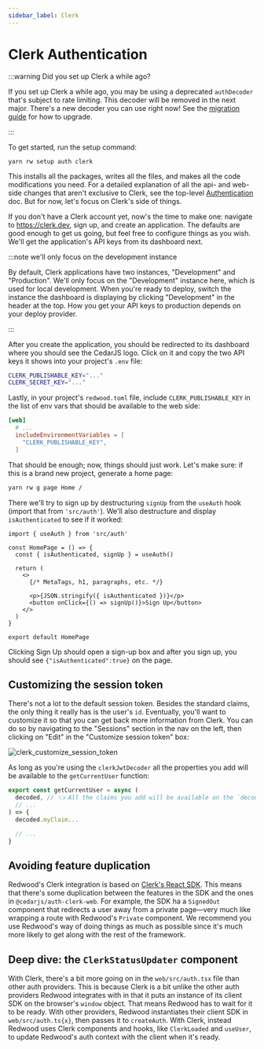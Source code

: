 ```yaml
---
sidebar_label: Clerk
---
```


# Clerk Authentication

:::warning Did you set up Clerk a while ago?

If you set up Clerk a while ago, you may be using a deprecated `authDecoder` that's subject to rate limiting.
This decoder will be removed in the next major.
There's a new decoder you can use right now!
See the [migration guide](https://github.com/redwoodjs/redwood/releases/tag/v5.3.2) for how to upgrade.

:::

To get started, run the setup command:

```text
yarn rw setup auth clerk
```

This installs all the packages, writes all the files, and makes all the code modifications you need.
For a detailed explanation of all the api- and web-side changes that aren't exclusive to Clerk, see the top-level [Authentication](../authentication.md) doc.
But for now, let's focus on Clerk's side of things.

If you don't have a Clerk account yet, now's the time to make one: navigate to https://clerk.dev, sign up, and create an application.
The defaults are good enough to get us going, but feel free to configure things as you wish.
We'll get the application's API keys from its dashboard next.

:::note we'll only focus on the development instance

By default, Clerk applications have two instances, "Development" and "Production".
We'll only focus on the "Development" instance here, which is used for local development.
When you're ready to deploy, switch the instance the dashboard is displaying by clicking "Development" in the header at the top.
How you get your API keys to production depends on your deploy provider.

:::

After you create the application, you should be redirected to its dashboard where you should see the CedarJS logo.
Click on it and copy the two API keys it shows into your project's `.env` file:

```bash title=".env"
CLERK_PUBLISHABLE_KEY="..."
CLERK_SECRET_KEY="..."
```

Lastly, in your project's `redwood.toml` file, include `CLERK_PUBLISHABLE_KEY` in the list of env vars that should be available to the web side:

```toml title="redwood.toml"
[web]
  # ...
  includeEnvironmentVariables = [
    "CLERK_PUBLISHABLE_KEY",
  ]
```

That should be enough; now, things should just work.
Let's make sure: if this is a brand new project, generate a home page:

```bash
yarn rw g page Home /
```

There we'll try to sign up by destructuring `signUp` from the `useAuth` hook (import that from `'src/auth'`). We'll also destructure and display `isAuthenticated` to see if it worked:

```tsx title="web/src/pages/HomePage/HomePage.tsx"
import { useAuth } from 'src/auth'

const HomePage = () => {
  const { isAuthenticated, signUp } = useAuth()

  return (
    <>
      {/* MetaTags, h1, paragraphs, etc. */}

      <p>{JSON.stringify({ isAuthenticated })}</p>
      <button onClick={() => signUp()}>Sign Up</button>
    </>
  )
}

export default HomePage
```

Clicking Sign Up should open a sign-up box and after you sign up, you should see `{"isAuthenticated":true}` on the page.

## Customizing the session token

There's not a lot to the default session token.
Besides the standard claims, the only thing it really has is the user's `id`.
Eventually, you'll want to customize it so that you can get back more information from Clerk.
You can do so by navigating to the "Sessions" section in the nav on the left, then clicking on "Edit" in the "Customize session token" box:

![clerk_customize_session_token](https://github.com/redwoodjs/redwood/assets/32992335/6d30c616-b4d2-4b44-971b-8addf3b79e5a)

As long as you're using the `clerkJwtDecoder`
all the properties you add will be available to the `getCurrentUser` function:

```ts title="api/src/lib/auth.ts"
export const getCurrentUser = async (
  decoded, // 👈 All the claims you add will be available on the `decoded` object
  // ...
) => {
  decoded.myClaim...

  // ...
}
```

## Avoiding feature duplication

Redwood's Clerk integration is based on [Clerk's React SDK](https://clerk.dev/docs/reference/clerk-react/installation).
This means that there's some duplication between the features in the SDK and the ones in `@cedarjs/auth-clerk-web`.
For example, the SDK ha a `SignedOut` component that redirects a user away from a private page—very much like wrapping a route with Redwood's `Private` component.
We recommend you use Redwood's way of doing things as much as possible since it's much more likely to get along with the rest of the framework.

## Deep dive: the `ClerkStatusUpdater` component

With Clerk, there's a bit more going on in the `web/src/auth.tsx` file than other auth providers.
This is because Clerk is a bit unlike the other auth providers Redwood integrates with in that it puts an instance of its client SDK on the browser's `window` object.
That means Redwood has to wait for it to be ready.
With other providers, Redwood instantiates their client SDK in `web/src/auth.ts{x}`, then passes it to `createAuth`.
With Clerk, instead Redwood uses Clerk components and hooks, like `ClerkLoaded` and `useUser`, to update Redwood's auth context with the client when it's ready.
